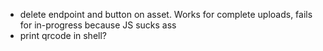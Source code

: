 - delete endpoint and button on asset. Works for complete uploads, fails for in-progress because JS sucks ass
- print qrcode in shell? 
